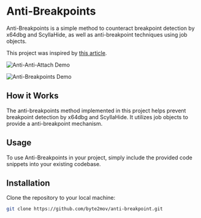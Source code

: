 # Anti-Breakpoints

Anti-Breakpoints is a simple method to counteract breakpoint detection by x64dbg and ScyllaHide, as well as anti-breakpoint techniques using job objects.

This project was inspired by [this article](https://secret.club/2021/01/20/diet-process.html).

![Anti-Anti-Attach Demo](https://github.com/byte2mov/anti-breakpoint/assets/146471523/9bf9c535-3325-4ac8-b6ea-061377dd77a6)

![Anti-Breakpoints Demo](https://github.com/byte2mov/anti-breakpoint/assets/146471523/691ba62d-e2ae-41b9-b422-4a116137254c)

## How it Works

The anti-breakpoints method implemented in this project helps prevent breakpoint detection by x64dbg and ScyllaHide. It utilizes job objects to provide a anti-breakpoint mechanism.

## Usage

To use Anti-Breakpoints in your project, simply include the provided code snippets into your existing codebase.

## Installation

Clone the repository to your local machine:

```bash
git clone https://github.com/byte2mov/anti-breakpoint.git
